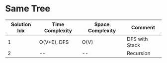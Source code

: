 # Same Tree

| Solution Idx | Time Complexity | Space Complexity | Comment        |
| ------------ | --------------- | ---------------- | -------------- |
| 1            | O(V+E), DFS     | O(V)             | DFS with Stack |
| 2            | --              | --               | Recursion      |
